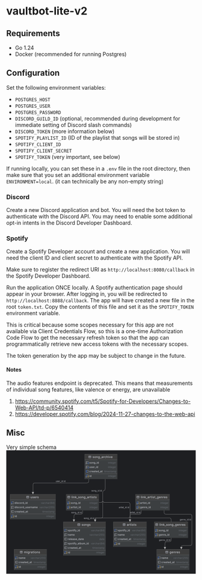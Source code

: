# vaultbot-lite-v2

## Requirements

- Go 1.24
- Docker (recommended for running Postgres)

## Configuration

Set the following environment variables:

- `POSTGRES_HOST`
- `POSTGRES_USER`
- `POSTGRES_PASSWORD`
- `DISCORD_GUILD_ID` (optional, recommended during development for immediate setting of Discord slash commands)
- `DISCORD_TOKEN` (more information below)
- `SPOTIFY_PLAYLIST_ID` (ID of the playlist that songs will be stored in)
- `SPOTIFY_CLIENT_ID`
- `SPOTIFY_CLIENT_SECRET`
- `SPOTIFY_TOKEN` (very important, see below)

If running locally, you can set these in a `.env` file in the root directory, then make sure that you set an additional environment variable `ENVIRONMENT=local`. (it can technically be any non-empty string)

### Discord

Create a new Discord application and bot. You will need the bot token to authenticate with the Discord API. You may need to enable some additional opt-in intents in the Discord Developer Dashboard.

### Spotify

Create a Spotify Developer account and create a new application. You will need the client ID and client secret to authenticate with the Spotify API.

Make sure to register the redirect URI as `http://localhost:8080/callback` in the Spotify Developer Dashboard.

Run the application ONCE locally. A Spotify authentication page should appear in your browser. After logging in, you will be redirected to `http://localhost:8888/callback`. The app will have created a new file in the root `token.txt`. Copy the contents of this file and set it as the `SPOTIFY_TOKEN` environment variable.

This is critical because some scopes necessary for this app are not available via Client Credentials Flow, so this is a one-time Authorization Code Flow to get the necessary refresh token so that the app can programmatically retrieve new access tokens with the necessary scopes.

The token generation by the app may be subject to change in the future.

#### Notes

The audio features endpoint is deprecated. This means that measurements of individual song features, like valence or energy, are unavailable
1. https://community.spotify.com/t5/Spotify-for-Developers/Changes-to-Web-API/td-p/6540414
2. https://developer.spotify.com/blog/2024-11-27-changes-to-the-web-api

## Misc

Very simple schema
![db schema](assets/schema.png "schema")